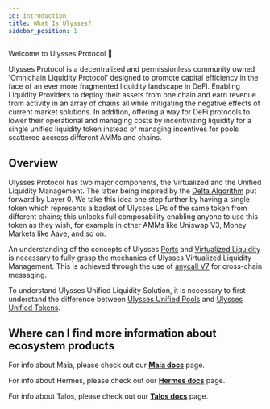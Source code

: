 ```yaml
---
id: introduction
title: What Is Ulysses?
sidebar_position: 1
---
```


Welcome to Ulysses Protocol 👋

Ulysses Protocol is a decentralized and permissionless community owned 'Omnichain Liquidity Protocol' designed to promote capital efficiency in the face of an ever more fragmented liquidity landscape in DeFi. 
Enabling Liquidity Providers to deploy their assets from one chain and earn revenue from activity in an array of chains all while mitigating the negative effects of current market solutions. 
In addition, offering a way for DeFi protocols to lower their operational and managing costs by incentivizing liquidity for a single unified liquidity token instead of managing incentives for pools scattered accross different AMMs and chains.  

## Overview

Ulysses Protocol has two major components, the Virtualized and the Unified Liquidity Management. The latter being inspired by the [Delta Algorithm](https://www.dropbox.com/s/gf3606jedromp61/Delta-Solving.The.Bridging-Trilemma.pdf?dl=0) put forward by Layer 0. We take this idea one step further by having a single token which represents a basket of Ulysses LPs of the same token from different chains; this unlocks full composability enabling anyone to use this token as they wish, for example in other AMMs like Uniswap V3, Money Markets like Aave, and so on. 

An understanding of the concepts of Ulysses [Ports](./overview/omnichain/ports) and [Virtualized Liquidity](./overview/omnichain/virtual-liquidity) is necessary to fully grasp the mechanics of Ulysses Virtualized Liquidity Management. This is achieved through the use of [anycall V7](https://docs.multichain.org/developer-guide/anycall-v7) for cross-chain messaging.

To understand Ulysses Unified Liquidity Solution, it is necessary to first understand the difference between [Ulysses Unified Pools](./overview/unified-liquidity/pools) and [Ulysses Unified Tokens](./overview/unified-liquidity/tokens).

## Where can I find more information about ecosystem products

For info about Maia, please check out our [**Maia docs**](../introduction) page.

For info about Hermes, please check out our [**Hermes docs**](../Hermes/introduction) page.

For info about Talos, please check out our [**Talos docs**](../Talos/introduction) page.


